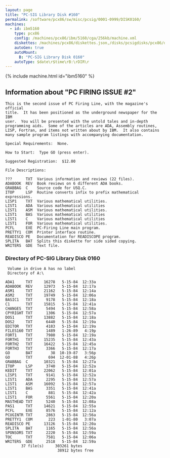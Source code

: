 ```yaml
---
layout: page
title: "PC-SIG Library Disk #160"
permalink: /software/pcx86/sw/misc/pcsig/0001-0999/DISK0160/
machines:
  - id: ibm5160
    type: pcx86
    config: /machines/pcx86/ibm/5160/cga/256kb/machine.xml
    diskettes: /machines/pcx86/diskettes.json,/disks/pcsigdisks/pcx86/diskettes.json
    autoGen: true
    autoMount:
      B: "PC-SIG Library Disk 0160"
    autoType: $date\r$time\rB:\rDIR\r
---
```


{% include machine.html id="ibm5160" %}

## Information about "PC FIRING ISSUE #2"

    This is the second issue of PC Firing Line, with the magazine's official
    title.  It has been positioned as the underground newspaper for the IBM
    user.  You will be presented with the untold tales and in-depth
    programming aids.  Some of the articles are ADA, Assembly routines,
    LISP, Fortran, and items not written about by IBM.  It also contains
    many sample program listings with accompanying documentation.
    
    Special Requirements:  None.
    
    How to Start:  Type GO (press enter).
    
    Suggested Registration:  $12.00
    
    File Descriptions:
    
    ???      TXT  Various information and reviews (22 files).
    ADABOOK  REV  Book reviews on 6 different ADA books.
    GRABBAG  C    Source code for USQ.C.
    ITOP     LSP  Routine converts infix to prefix mathematical expressions.
    LISP1    TXT  Various mathematical utilities.
    LIST1    ADA  Various mathematical utilities
    LIST1    ASM  Various mathematical utilities.
    LIST1    BAS  Various mathematical utilities
    LIST1    C    Various mathematical utilities
    LIST1    FOR  Various mathematical utilities.
    PCFL     EXE  PC-Firing Line main program.
    PRETTY1  COM  Printer interface routine.
    READISCO PE   Documentation for READISCOPE program.
    SPLITA   BAT  Splits this diskette for side sided copying.
    WRITERS  GDE  Text file.

### Directory of PC-SIG Library Disk 0160

     Volume in drive A has no label
     Directory of A:\

    ADA1     TXT     16278   5-15-84  12:33a
    ADABOOK  REV     12973   5-15-84  12:17a
    ASM1     TXT     21162   5-15-84  12:14a
    ASM2     TXT     19749   5-15-84  12:06a
    BASIC1   TXT      9178   5-15-84  12:18a
    C1       TXT     15815   5-15-84  12:41a
    CHANGES  TXT      5494   5-15-84  12:58a
    CPYRIGHT TXT      1306   5-15-84  12:57a
    DOS1     TXT     13882   5-15-84  12:18a
    DOS2     TXT      6440   5-15-84  12:19a
    EDITOR   TXT      4183   5-15-84  12:19a
    FILES160 TXT      1489   1-26-89   4:19p
    FORT1    TXT      7980   5-15-84  12:19a
    FORTH1   TXT     15235   5-15-84  12:43a
    FORTH2   TXT     16422   5-15-84  12:45a
    FORTH3   TXT      3366   5-15-84  12:17a
    GO       BAT        38  10-19-87   3:56p
    GO       TXT       694  12-01-88   4:26p
    GRABBAG  C       10321   5-15-84  12:27a
    ITOP     LSP      3740   5-15-84  12:52a
    KEDIT    TXT     22062   5-15-84  12:01a
    LISP1    TXT      9141   5-15-84  12:52a
    LIST1    ADA      2295   5-15-84  12:57a
    LIST1    ASM     16092   5-15-84  12:57a
    LIST1    BAS      3351   5-15-84  12:41a
    LIST1    C         881   5-15-84  12:42a
    LIST1    FOR      5561   5-15-84  12:20a
    MASTHEAD TXT      5240   5-15-84  12:08a
    PAS1     TXT     14621   5-15-84  12:55a
    PCFL     EXE      8576   5-15-84  12:12a
    PCUGINTR TXT      2863   5-15-84  12:56a
    PRETTY1  COM       223   1-01-80   3:07a
    READISCO PE      13126   5-15-84  12:20a
    SPLITA   BAT      1165   5-15-84  12:56a
    SPONSORS TXT      2220   5-15-84  12:59a
    TOC      TXT      7581   5-15-84  12:06a
    WRITERS  GDE      2518   5-15-84  12:59a
           37 file(s)     303261 bytes
                           38912 bytes free
